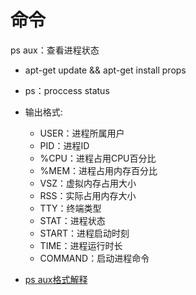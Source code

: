 # 命令

ps aux：查看进程状态

- apt-get update && apt-get install props

- ps：proccess status
- 输出格式:
  - USER：进程所属用户
  - PID：进程ID
  - %CPU：进程占用CPU百分比
  - %MEM：进程占用内存百分比
  - VSZ：虚拟内存占用大小
  - RSS：实际占用内存大小
  - TTY：终端类型
  - STAT：进程状态
  - START：进程启动时刻
  - TIME：进程运行时长
  - COMMAND：启动进程命令
- [ps aux格式解释](https://www.cnblogs.com/5201351/p/4206461.html)